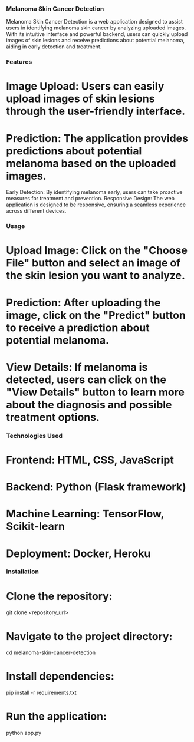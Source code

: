 ### Melanoma Skin Cancer Detection
Melanoma Skin Cancer Detection is a web application designed to assist users in identifying melanoma skin cancer by analyzing uploaded images. With its intuitive interface and powerful backend, users can quickly upload images of skin lesions and receive predictions about potential melanoma, aiding in early detection and treatment.

### Features
# Image Upload: Users can easily upload images of skin lesions through the user-friendly interface.
# Prediction: The application provides predictions about potential melanoma based on the uploaded images.
Early Detection: By identifying melanoma early, users can take proactive measures for treatment and prevention.
Responsive Design: The web application is designed to be responsive, ensuring a seamless experience across different devices.
### Usage
# Upload Image: Click on the "Choose File" button and select an image of the skin lesion you want to analyze.
# Prediction: After uploading the image, click on the "Predict" button to receive a prediction about potential melanoma.
# View Details: If melanoma is detected, users can click on the "View Details" button to learn more about the diagnosis and possible treatment options.
### Technologies Used
# Frontend: HTML, CSS, JavaScript
# Backend: Python (Flask framework)
# Machine Learning: TensorFlow, Scikit-learn
# Deployment: Docker, Heroku
### Installation
# Clone the repository:

git clone <repository_url>

# Navigate to the project directory:

cd melanoma-skin-cancer-detection

# Install dependencies:

pip install -r requirements.txt

# Run the application:

python app.py
